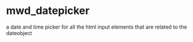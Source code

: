 mwd_datepicker
==============

a date and time picker for all the html input elements that are related to the dateobject
